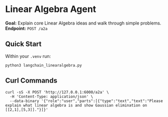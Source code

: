 # Linear Algebra Agent
**Goal:** Explain core Linear Algebra ideas and walk through simple problems.  
**Endpoint:** `POST /a2a`

## Quick Start 
Within your `.venv` run: 
```
python3 langchain_linearalgebra.py
```

## Curl Commands

```
curl -sS -X POST 'http://127.0.0.1:6000/a2a' \
  -H 'Content-Type: application/json' \
  --data-binary '{"role":"user","parts":[{"type":"text","text":"Please explain what linear algebra is and show Gaussian elimination on [[2,1],[5,3]]."}]}'
```